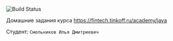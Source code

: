 ![Build Status](https://github.com/ViciousXerra/java2023/actions/workflows/build.yml/badge.svg)

Домашние задания курса https://fintech.tinkoff.ru/academy/java

Студент: `Смольников Илья Дмитриевич`
